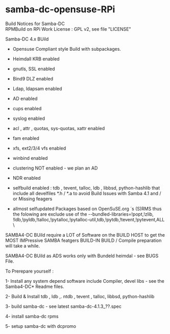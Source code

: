 samba-dc-opensuse-RPi
=====================


Build Notices for Samba-DC    
RPMBuild on RPi 
Work License : GPL v2, see file "LICENSE"


Samba-DC 4.x BUild 

- Opensuse Compliant style Build with subpackages.
-  Heimdall  KRB enabled
-  gnutls, SSL  enabled
-  Bind9  DLZ enabled
-  Ldap, ldapsam enabled
-  AD enabled
-  cups enabled
-  syslog enabled
-  acl , attr , quotas, sys-quotas, xattr  enabled
-  fam enabled
-  xfs, ext2/3/4 vfs enabled
-  winbind enabled
-  clustering NOT  enabled - we plan an AD 
-  NDR enabled
-  selfbuild enabled : tdb ,  tevent,  talloc, ldb , libbsd, python-hashlib
   that include all develfiles  *.h / *.a to avoid Build Issues with Samba 4.1 and / or Missing feagers

- allmost selfupdated Packages based on OpenSuSE.org ´s (S)RMS 
  thus the folowing are exclude use of the      --bundled-libraries=!popt,!zlib, !ldb,!pyldb,!talloc,!pytalloc,!pytalloc-util,tdb,!pytdb,!tevent,!pytevent,ALL \


 SAMBA4-DC  BUild require a LOT of Software on the BUILD HOST to get the MOST IMPressive SAMBA featgers BUILD-IN 
 BUILD / Compile preparation will take a while.

   SAMBA4-DC  BUild as ADS works only with Bundeld heimdal - see BUGS File.


To Prerepare yourself :

 1- Install any system depend software include Compiler, devel libs - see the Samba4-DC*  Readme files.

 2- Build & Install tdb , ldb ,. ntdb , tevent , talloc, libbsd, python-hashlib

 3- build samba-dc  - see latest samba-dc-4.1.3_??.spec
 
 4- install samba-dc rpms
 
 5- setup samba-dc with dcpromo
